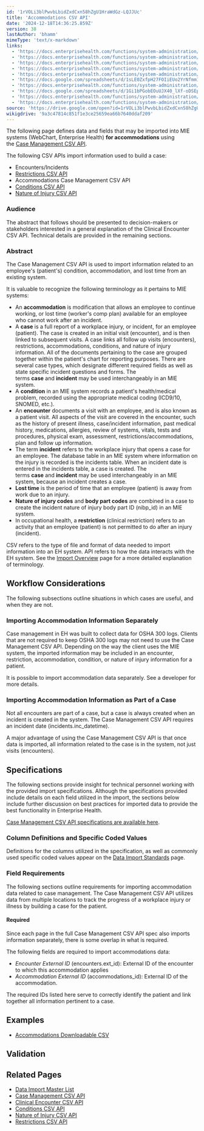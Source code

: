 ```yaml
---
id: '1rVOLi3blPwvbLbidZxdCxn58hZgU1HraWdGz-LQJJUc'
title: 'Accommodations CSV API'
date: '2024-12-18T14:36:25.859Z'
version: 38
lastAuthor: 'bhamm'
mimeType: 'text/x-markdown'
links:
  - 'https://docs.enterprisehealth.com/functions/system-administration/data-migration/case-management-csv-api/'
  - 'https://docs.enterprisehealth.com/functions/system-administration/data-migration/restrictions-csv-api/'
  - 'https://docs.enterprisehealth.com/functions/system-administration/data-migration/conditions-csv-api/'
  - 'https://docs.enterprisehealth.com/functions/system-administration/data-migration/nature-of-injury-csv-api/'
  - 'https://docs.enterprisehealth.com/functions/system-administration/data-migration/data-import-overview/'
  - 'https://docs.google.com/spreadsheets/d/1sLE0ZxfpH27FOIiEUo2YrNfmmI7L-6MWS1aTJu7sVHM/edit'
  - 'https://docs.enterprisehealth.com/functions/system-administration/data-migration/data-import-standards/'
  - 'https://docs.google.com/spreadsheets/d/1Gi1bPGobEOuUJX40_lXf-oDSEpriLBUXyeJACUy7DaQ/pub?gid=1481656376&single=true&output=csv'
  - 'https://docs.enterprisehealth.com/functions/system-administration/data-migration/data-import-master-list/'
  - 'https://docs.enterprisehealth.com/functions/system-administration/data-migration/clinical-encounter-csv-api/'
source: 'https://drive.google.com/open?id=1rVOLi3blPwvbLbidZxdCxn58hZgU1HraWdGz-LQJJUc'
wikigdrive: '9a3c47814c851f1e3ce25659ea66b7640ddaf209'
---
```

The following page defines data and fields that may be imported into MIE systems (WebChart, Enterprise Health) **for accommodations** using the [Case Management CSV API](https://docs.enterprisehealth.com/functions/system-administration/data-migration/case-management-csv-api/).

The following CSV APIs import information used to build a case:

* Encounters/Incidents
* [Restrictions CSV API](https://docs.enterprisehealth.com/functions/system-administration/data-migration/restrictions-csv-api/)
* Accommodations Case Management CSV API
* [Conditions CSV API](https://docs.enterprisehealth.com/functions/system-administration/data-migration/conditions-csv-api/)
* [Nature of Injury CSV API](https://docs.enterprisehealth.com/functions/system-administration/data-migration/nature-of-injury-csv-api/)

### Audience

The abstract that follows should be presented to decision-makers or stakeholders interested in a general explanation of the Clinical Encounter CSV API. Technical details are provided in the remaining sections.

### Abstract

The Case Management CSV API is used to import information related to an employee's (patient's) condition, accommodation, and lost time from an existing system.

It is valuable to recognize the following terminology as it pertains to MIE systems:

* An <strong>accommodation</strong> is modification that allows an employee to continue working, or lost time (worker's comp plan) available for an employee who cannot work after an incident.
* A <strong>case</strong> is a full report of a workplace injury, or incident, for an employee (patient). The case is created in an initial visit (encounter), and is then linked to subsequent visits. A case links all follow up visits (encounters), restrictions, accommodations, conditions, and nature of injury information. All of the documents pertaining to the case are grouped together within the patient's chart for reporting purposes. There are several case types, which designate different required fields as well as state specific incident questions and forms. The terms <strong>case</strong> and <strong>incident</strong> may be used interchangeably in an MIE system.
* A <strong>condition</strong> in an MIE system records a patient's health/medical problem, recorded using the appropriate medical coding (ICD9/10, SNOMED, etc.).
* An <strong>encounter</strong> documents a visit with an employee, and is also known as a patient visit. All aspects of the visit are covered in the encounter, such as the history of present illness, case/incident information, past medical history, medications, allergies, review of systems, vitals, tests and procedures, physical exam, assessment, restrictions/accommodations, plan and follow up information.
* The term <strong>incident</strong> refers to the workplace injury that opens a case for an employee. The database table in an MIE system where information on the injury is recorded is the incidents table. When an incident date is entered in the incidents table, a case is created. The terms <strong>case</strong> and <strong>incident</strong> may be used interchangeably in an MIE system, because an incident creates a case.
* <strong>Lost time</strong> is the period of time that an employee (patient) is away from work due to an injury.
* <strong>Nature of injury codes</strong> and <strong>body part codes</strong> are combined in a case to create the incident nature of injury body part ID (nibp_id) in an MIE system.
* In occupational health, a <strong>restriction</strong> (clinical restriction) refers to an activity that an employee (patient) is not permitted to do after an injury (incident).

CSV refers to the type of file and format of data needed to import information into an EH system. API refers to how the data interacts with the EH system. See the [Import Overview](https://docs.enterprisehealth.com/functions/system-administration/data-migration/data-import-overview/) page for a more detailed explanation of terminology.

## Workflow Considerations

The following subsections outline situations in which cases are useful, and when they are not.

### Importing Accommodation Information Separately

Case management in EH was built to collect data for OSHA 300 logs. Clients that are not required to keep OSHA 300 logs may not need to use the Case Management CSV API. Depending on the way the client uses the MIE system, the imported information may be included in an encounter, restriction, accommodation, condition, or nature of injury information for a patient.

It is possible to import accommodation data separately. See a developer for more details.

### Importing Accommodation Information as Part of a Case

Not all encounters are part of a case, but a case is always created when an incident is created in the system. The Case Management CSV API requires an incident date (incidents.inc_datetime).

A major advantage of using the Case Management CSV API is that once data is imported, all information related to the case is in the system, not just visits (encounters).

## Specifications

The following sections provide insight for technical personnel working with the provided import specifications. Although the specifications provided include details on each field utilized in the import, the sections below include further discussion on best practices for imported data to provide the best functionality in Enterprise Health.

[Case Management CSV API specifications are available here](https://docs.google.com/spreadsheets/d/1sLE0ZxfpH27FOIiEUo2YrNfmmI7L-6MWS1aTJu7sVHM/edit#gid=219553741%7CThe).

### Column Definitions and Specific Coded Values

Definitions for the columns utilized in the specification, as well as commonly used specific coded values appear on the [Data Import Standards](https://docs.enterprisehealth.com/functions/system-administration/data-migration/data-import-standards/) page.

### Field Requirements

The following sections outline requirements for importing accommodation data related to case management. The Case Management CSV API utilizes data from multiple locations to track the progress of a workplace injury or illness by building a case for the patient.

#### Required

Since each page in the full Case Management CSV API spec also imports information separately, there is some overlap in what is required.

The following fields are required to import accommodations data:

* <em>Encounter External ID</em> (encounters.ext_id): External ID of the encounter to which this accommodation applies
* <em>Accommodation External ID</em> (accommodations_id): External ID of the accommodation.

The required IDs listed here serve to correctly identify the patient and link together all information pertinent to a case.

## Examples

* [Accommodations Downloadable CSV](https://docs.google.com/spreadsheets/d/1Gi1bPGobEOuUJX40_lXf-oDSEpriLBUXyeJACUy7DaQ/pub?gid=1481656376&single=true&output=csv)

## Validation

## Related Pages

* [Data Import Master List](https://docs.enterprisehealth.com/functions/system-administration/data-migration/data-import-master-list/)
* [Case Management CSV API](https://docs.enterprisehealth.com/functions/system-administration/data-migration/case-management-csv-api/)
* [Clinical Encounter CSV API](https://docs.enterprisehealth.com/functions/system-administration/data-migration/clinical-encounter-csv-api/)
* [Conditions CSV API](https://docs.enterprisehealth.com/functions/system-administration/data-migration/conditions-csv-api/)
* [Nature of Injury CSV API](https://docs.enterprisehealth.com/functions/system-administration/data-migration/nature-of-injury-csv-api/)
* [Restrictions CSV API](https://docs.enterprisehealth.com/functions/system-administration/data-migration/restrictions-csv-api/)
